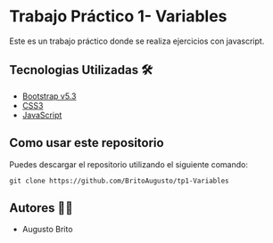 # Trabajo Práctico 1- Variables

Este es un trabajo práctico donde se realiza ejercicios con javascript.

## Tecnologias Utilizadas 🛠️

- [Bootstrap v5.3](https://getbootstrap.com/)
- [CSS3](https://developer.mozilla.org/en-US/docs/Web/CSS)
- [JavaScript](https://developer.mozilla.org/en-US/docs/Web/JavaScript)

## Como usar este repositorio

Puedes descargar el repositorio utilizando el siguiente comando: 

`git clone https://github.com/BritoAugusto/tp1-Variables`

## Autores 🧑‍💻

- Augusto Brito